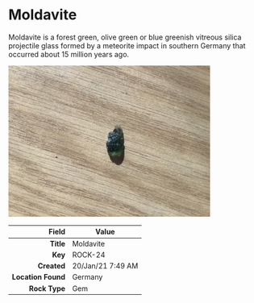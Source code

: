 # Moldavite


Moldavite is a forest green, olive green or blue greenish vitreous silica projectile glass formed by a meteorite impact in southern Germany that occurred about 15 million years ago.


<img height="300px" src="10046.jpg"/>

|       Field | Value                   |
|------------:|-------------------------|
|   **Title** | Moldavite |
|     **Key** | ROCK-24 |
| **Created** | 20/Jan/21 7:49 AM |
| **Location Found** | Germany |
| **Rock Type** | Gem |

        